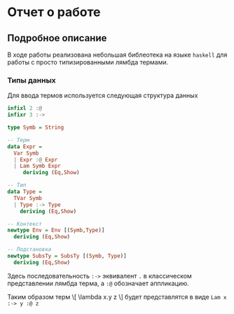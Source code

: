 <head>
<script type="text/javascript"
            src="http://cdn.mathjax.org/mathjax/latest/MathJax.js?config=TeX-AMS-MML_HTMLorMML">
    </script>

# Отчет о работе

## Подробное описание

В ходе работы реализована небольшая библеотека на языке `haskell` для работы с просто типизированными лямбда термами.

### Типы данных

Для ввода термов используется следующая структура данных
```haskell
infixl 2 :@
infixr 3 :->

type Symb = String 

-- Терм
data Expr = 
  Var Symb 
  | Expr :@ Expr
  | Lam Symb Expr
     deriving (Eq,Show)

-- Тип
data Type = 
  TVar Symb 
  | Type :-> Type
    deriving (Eq,Show)

-- Контекст
newtype Env = Env [(Symb,Type)]
  deriving (Eq,Show)

-- Подстановка
newtype SubsTy = SubsTy [(Symb, Type)]
  deriving (Eq,Show)
```
Здесь последовательность `:->` эквивалент `.` в классическом представлении лямбда терма, а `:@` обозначает аппликацию.

Таким образом терм \\[ \lambda x.y z \\] будет представлятся в виде `Lam x :-> y :@ z`
</head>
